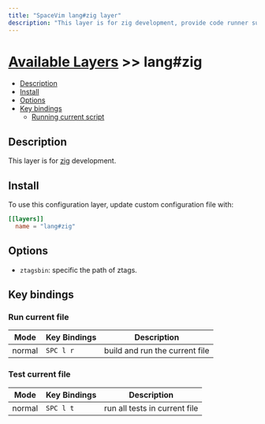 ```yaml
---
title: "SpaceVim lang#zig layer"
description: "This layer is for zig development, provide code runner support for zig file."
---
```


# [Available Layers](../../) >> lang#zig

<!-- vim-markdown-toc GFM -->

- [Description](#description)
- [Install](#install)
- [Options](#options)
- [Key bindings](#key-bindings)
  - [Running current script](#running-current-script)

<!-- vim-markdown-toc -->

## Description

This layer is for [zig](https://ziglang.org/) development.

## Install

To use this configuration layer, update custom configuration file with:

```toml
[[layers]]
  name = "lang#zig"
```

## Options

- `ztagsbin`: specific the path of ztags.

## Key bindings

### Run current file

| Mode   | Key Bindings | Description                    |
| ------ | ------------ | ------------------------------ |
| normal | `SPC l r`    | build and run the current file |

### Test current file

| Mode   | Key Bindings | Description                    |
| ------ | ------------ | ------------------------------ |
| normal | `SPC l t`    | run all tests in current file  |


